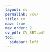 ```yaml
---
layout: cv
permalink: /cv/
title: cv
nav: true
nav_order: 2
cv_pdf: CV_SBT.pdf
toc:
  sidebar: left
---
```

